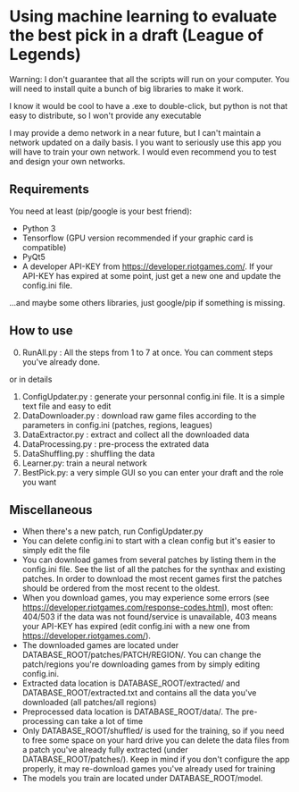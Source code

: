 
# Using machine learning to evaluate the best pick in a draft (League of Legends)

Warning: I don't guarantee that all the scripts will run on your computer. You will need to install quite a bunch of big libraries to make it work. 

I know it would be cool to have a .exe to double-click, but python is not that easy to distribute, so I won't provide any executable

I may provide a demo network in a near future, but I can't maintain a network updated on a daily basis. I you want to seriously use this app you will have to train your own network. I would even recommend you to test and design your own networks.

## Requirements

You need at least (pip/google is your best friend):
- Python 3 
- Tensorflow (GPU version recommended if your graphic card is compatible)
- PyQt5
- A developer API-KEY from https://developer.riotgames.com/. If your API-KEY has expired at some point, just get a new one and update the config.ini file.

...and maybe some others libraries, just google/pip if something is missing.

## How to use

0. RunAll.py : All the steps from 1 to 7 at once. You can comment steps you've already done.

or in details
1. ConfigUpdater.py : generate your personnal config.ini file. It is a simple text file and easy to edit
2. DataDownloader.py : download raw game files according to the parameters in config.ini (patches, regions, leagues)
3. DataExtractor.py : extract and collect all the downloaded data
4. DataProcessing.py : pre-process the extrated data
5. DataShuffling.py : shuffling the data
6. Learner.py: train a neural network
7. BestPick.py: a very simple GUI so you can enter your draft and the role you want


## Miscellaneous
- When there's a new patch, run ConfigUpdater.py
- You can delete config.ini to start with a clean config but it's easier to simply edit the file
- You can download games from several patches by listing them in the config.ini file. See the list of all the patches for the synthax and existing patches. In order to download the most recent games first the patches should be ordered from the most recent to the oldest. 
- When you download games, you may experience some errors (see https://developer.riotgames.com/response-codes.html), most often: 404/503 if the data was not found/service is unavailable, 403 means your API-KEY has expired (edit config.ini with a new one from https://developer.riotgames.com/).
- The downloaded games are located under DATABASE_ROOT/patches/PATCH/REGION/. You can change the patch/regions you're downloading games from by simply editing config.ini. 
- Extracted data location is DATABASE_ROOT/extracted/ and DATABASE_ROOT/extracted.txt and contains all the data you've downloaded (all patches/all regions)
- Preprocessed data location is DATABASE_ROOT/data/. The pre-processing can take a lot of time
- Only DATABASE_ROOT/shuffled/ is used for the training, so if you need to free some space on your hard drive you can delete the data files from a patch you've already fully extracted (under DATABASE_ROOT/patches/). Keep in mind if you don't configure the app properly, it may re-download games you've already used for training
- The models you train are located under DATABASE_ROOT/model.
